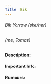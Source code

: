 ```yaml
---
Title: Bik
---
```

###### Bik Yarrow (she/her)
###### (me, Tomas)


#### Description:

#### Important Info:

#### Rumours: